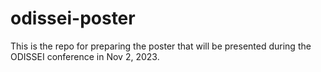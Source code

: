 # odissei-poster
This is the repo for preparing the poster that will be presented during the ODISSEI conference in Nov 2, 2023.
